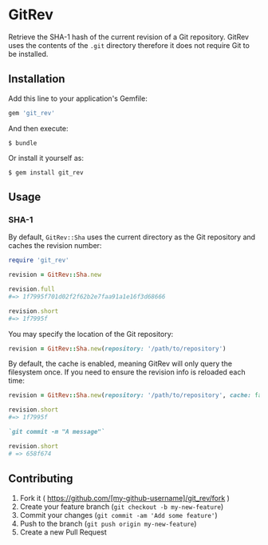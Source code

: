 # GitRev

Retrieve the SHA-1 hash of the current revision of a Git repository. GitRev
uses the contents of the `.git` directory therefore it does not require Git to
be installed.

## Installation

Add this line to your application's Gemfile:

```ruby
gem 'git_rev'
```

And then execute:

    $ bundle

Or install it yourself as:

    $ gem install git_rev

## Usage

### SHA-1

By default, `GitRev::Sha` uses the current directory as the Git repository and
caches the revision number:

```ruby
require 'git_rev'

revision = GitRev::Sha.new

revision.full
#=> 1f7995f701d02f2f62b2e7faa91a1e16f3d68666

revision.short
#=> 1f7995f
```

You may specify the location of the Git repository:

```ruby
revision = GitRev::Sha.new(repository: '/path/to/repository')
```

By default, the cache is enabled, meaning GitRev will only query the filesystem
once. If you need to ensure the revision info is reloaded each time:

```ruby
revision = GitRev::Sha.new(repository: '/path/to/repository', cache: false)

revision.short
#=> 1f7995f

`git commit -m "A message"`

revision.short
# => 658f674

```

## Contributing

1. Fork it ( https://github.com/[my-github-username]/git_rev/fork )
2. Create your feature branch (`git checkout -b my-new-feature`)
3. Commit your changes (`git commit -am 'Add some feature'`)
4. Push to the branch (`git push origin my-new-feature`)
5. Create a new Pull Request
